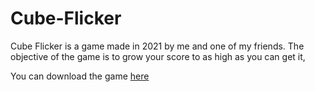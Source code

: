 # Cube-Flicker

Cube Flicker is a game made in 2021 by me and one of my friends. The objective of the game is to grow your score to as high as you can get it, 

You can download the game [here](https://madroadstudio.itch.io/cubeflicker)

